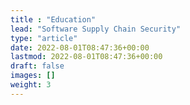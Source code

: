 ```yaml
---
title : "Education"
lead: "Software Supply Chain Security"
type: "article"
date: 2022-08-01T08:47:36+00:00
lastmod: 2022-08-01T08:47:36+00:00
draft: false
images: []
weight: 3
---
```

